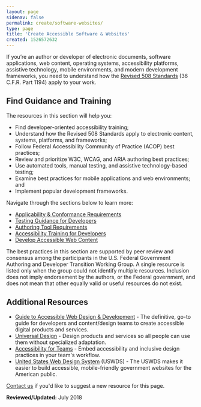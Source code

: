 ```yaml
---
layout: page
sidenav: false
permalink: create/software-websites/
type: page
title: 'Create Accessible Software & Websites'
created: 1526572632
---
```


If you’re an author or developer of electronic documents, software applications, web content, operating systems, accessibility platforms, assistive technology, mobile environments, and modern development frameworks, you need to understand how the [Revised 508 Standards][1] (36 C.F.R. Part 1194) apply to your work.

## Find Guidance and Training

The resources in this section will help you:

  * Find developer-oriented accessibility training;
  * Understand how the Revised 508 Standards apply to electronic content, systems, platforms, and frameworks;
  * Follow Federal Accessibility Community of Practice (ACOP) best practices;
  * Review and prioritize W3C, WCAG, and ARIA authoring best practices;
  * Use automated tools, manual testing, and assistive technology-based testing;
  * Examine best practices for mobile applications and web environments; and
  * Implement popular development frameworks.

Navigate through the sections below to learn more:

  * [Applicability & Conformance Requirements][2] 
  * [Testing Guidance for Developers][3] 
  * [Authoring Tool Requirements][4] 
  * [Accessibility Training for Developers][5] 
  * [Develop Accessible Web Content][6] 

The best practices in this section are supported by peer review and consensus among the participants in the U.S. Federal Government Authoring and Developer Transition Working Group. A single resource is listed only when the group could not identify multiple resources. Inclusion does not imply endorsement by the authors, or the Federal government, and does not mean that other equally valid or useful resources do not exist.

## Additional Resources

  * [Guide to Accessible Web Design & Development][7] - The definitive, go-to guide for developers and content/design teams to create accessible digital products and services.
  * [Universal Design][8] - Design products and services so all people can use them without specialized adaptation.&nbsp;
  * [Accessibility for Teams][9] - Embed accessibility and inclusive design practices in your team's workflow.&nbsp;
  * [United States Web Design System][10] (USWDS) - The USWDS makes it easier to build accessible, mobile-friendly government websites for the American public.

[Contact us][11] if you'd like to suggest a new resource for this page.

  
**Reviewed/Updated:** July 2018

&nbsp;

 [1]: https://www.access-board.gov/guidelines-and-standards/communications-and-it/about-the-ict-refresh/final-rule/text-of-the-standards-and-guidelines
 [2]: /create/applicability-conformance
 [3]: /create/testing-for-developers
 [4]: /create/authoring-tools
 [5]: /create/developer-training
 [6]: /create/web-content
 [7]: /content/guide-accessible-web-design-development
 [8]: https://section508.gov/create/universal-design
 [9]: https://accessibility.digital.gov/
 [10]: https://designsystem.digital.gov/
 [11]: /contact-us